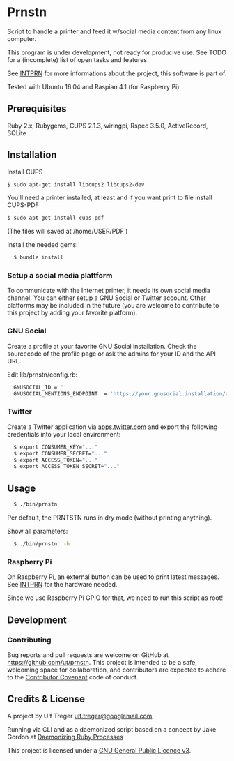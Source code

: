 # Prnstn

Script to handle a printer and feed it w/social media content from any linux computer.

This program is under development, not ready for producive use. See TODO for a (incomplete) list of open tasks and features

See [INTPRN](https://ut.github.io/INTPRN/) for more informations about the project, this software is part of.

Tested with Ubuntu 16.04 and Raspian 4.1 (for Raspberry Pi)

## Prerequisites

Ruby 2.x, Rubygems, CUPS 2.1.3, wiringpi, Rspec 3.5.0, ActiveRecord, SQLite

## Installation

Install CUPS

```bash
$ sudo apt-get install libcups2 libcups2-dev
```

You'll need a printer installed, at least and if you want print to file install CUPS-PDF


```bash
$ sudo apt-get install cups-pdf
```

(The files will saved at /home/USER/PDF )

Install the needed gems:

```bash
  $ bundle install
```

### Setup a social media plattform

To communicate with the Internet printer, it needs its own social media channel. You can either setup a GNU Social or Twitter account. Other platforms may be included in the future (you are welcome to contribute to this project by adding your favorite platform).

### GNU Social

Create a profile at your favorite GNU Social installation. Check the sourcecode of the profile page or ask the admins for your ID and the API URL.

Edit lib/prnstn/config.rb:

```bash
  GNUSOCIAL_ID = ''
  GNUSOCIAL_MENTIONS_ENDPOINT  = 'https://your.gnusocial.installation/api/statuses/mentions/'+GNUSOCIAL_ID+'.json'

```

### Twitter

Create a Twitter application via [apps.twitter.com](https://apps.twitter.com/) and export the following credentials into your local environment:

```bash
  $ export CONSUMER_KEY="..."
  $ export CONSUMER_SECRET="..."
  $ export ACCESS_TOKEN="..."
  $ export ACCESS_TOKEN_SECRET="..."
```

## Usage

```bash
  $ ./bin/prnstn
```

Per default, the PRNTSTN runs in dry mode (without printing anything).

Show all parameters:

```bash
  $ ./bin/prnstn  -h
```



### Raspberry Pi

On Raspberry Pi, an external button can be used to print latest messages. See [INTPRN](https://ut.github.io/INTPRN/) for the hardware needed.

Since we use Raspberry Pi GPIO for that, we need to run this script as root!

## Development

### Contributing

Bug reports and pull requests are welcome on GitHub at https://github.com/ut/prnstn. This project is intended to be a safe, welcoming space for collaboration, and contributors are expected to adhere to the [Contributor Covenant](http://contributor-covenant.org) code of conduct.

## Credits & License

A project by Ulf Treger <ulf.treger@googlemail.com>

Running via CLI and as a daemonized script based on a concept by Jake Gordon at [Daemonizing Ruby Processes](http://codeincomplete.com/posts/ruby-daemons/)

This project is licensed under a [GNU General Public Licence v3](LICENSE.txt).

